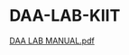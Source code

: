 # DAA-LAB-KIIT


[DAA LAB MANUAL.pdf](https://github.com/Monik2002/DAA-LAB-KIIT/files/12889968/DAA.LAB.MANUAL.pdf)
